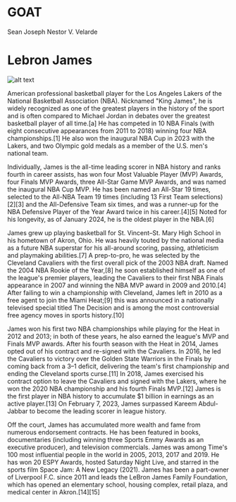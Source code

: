 # GOAT
Sean Joseph Nestor V. Velarde
# Lebron James
![alt text](https://i.pinimg.com/236x/a2/2f/9f/a22f9f118220920194161607a7e144c0.jpg)

 American professional basketball player for the Los Angeles Lakers of the National Basketball Association (NBA). Nicknamed "King James", he is widely recognized as one of the greatest players in the history of the sport and is often compared to Michael Jordan in debates over the greatest basketball player of all time.[a] He has competed in 10 NBA Finals (with eight consecutive appearances from 2011 to 2018) winning four NBA championships.[1] He also won the inaugural NBA Cup in 2023 with the Lakers, and two Olympic gold medals as a member of the U.S. men's national team.

Individually, James is the all-time leading scorer in NBA history and ranks fourth in career assists, has won four Most Valuable Player (MVP) Awards, four Finals MVP Awards, three All-Star Game MVP Awards, and was named the inaugural NBA Cup MVP. He has been named an All-Star 19 times, selected to the All-NBA Team 19 times (including 13 First Team selections)[2][3] and the All-Defensive Team six times, and was a runner-up for the NBA Defensive Player of the Year Award twice in his career.[4][5] Noted for his longevity, as of January 2024, he is the oldest player in the NBA.[6]

James grew up playing basketball for St. Vincent–St. Mary High School in his hometown of Akron, Ohio. He was heavily touted by the national media as a future NBA superstar for his all-around scoring, passing, athleticism and playmaking abilities.[7] A prep-to-pro, he was selected by the Cleveland Cavaliers with the first overall pick of the 2003 NBA draft. Named the 2004 NBA Rookie of the Year,[8] he soon established himself as one of the league's premier players, leading the Cavaliers to their first NBA Finals appearance in 2007 and winning the NBA MVP award in 2009 and 2010.[4] After failing to win a championship with Cleveland, James left in 2010 as a free agent to join the Miami Heat;[9] this was announced in a nationally televised special titled The Decision and is among the most controversial free agency moves in sports history.[10]

James won his first two NBA championships while playing for the Heat in 2012 and 2013; in both of these years, he also earned the league's MVP and Finals MVP awards. After his fourth season with the Heat in 2014, James opted out of his contract and re-signed with the Cavaliers. In 2016, he led the Cavaliers to victory over the Golden State Warriors in the Finals by coming back from a 3–1 deficit, delivering the team's first championship and ending the Cleveland sports curse.[11] In 2018, James exercised his contract option to leave the Cavaliers and signed with the Lakers, where he won the 2020 NBA championship and his fourth Finals MVP.[12] James is the first player in NBA history to accumulate $1 billion in earnings as an active player.[13] On February 7, 2023, James surpassed Kareem Abdul-Jabbar to become the leading scorer in league history.

Off the court, James has accumulated more wealth and fame from numerous endorsement contracts. He has been featured in books, documentaries (including winning three Sports Emmy Awards as an executive producer), and television commercials. James was among Time's 100 most influential people in the world in 2005, 2013, 2017 and 2019. He has won 20 ESPY Awards, hosted Saturday Night Live, and starred in the sports film Space Jam: A New Legacy (2021). James has been a part-owner of Liverpool F.C. since 2011 and leads the LeBron James Family Foundation, which has opened an elementary school, housing complex, retail plaza, and medical center in Akron.[14][15]
